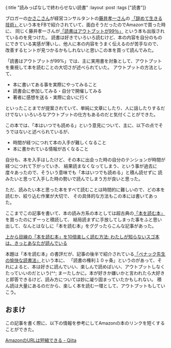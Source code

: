 {:title  "読みっぱなしで終わらせない読書"
 :layout :post
 :tags   ["読書"]}

ブロガーの[かさこさん](http://kasakoblog.exblog.jp/)が経営コンサルタントの[藤井孝一さん](http://www.kfujii.com/)の
[「辞めて生きる技術」](http://amazon.jp/dp/4894514834/)という本をFBで紹介されていて、面白そうだったのでAmazonで買った時に、
同じく藤井孝一さんが[「読書はアウトプットが99％」](http://amazon.jp/dp/4837982395/)
という本も出版されているのを見つけた。
読書は好きでいろいろ読むけど、本の内容を自分のものにできている実感が薄いし、他人に本の内容をうまく伝えるのが苦手なので、
改善するヒントが見つかるかもしれないと思いこの本を買って読んでみた。

「読書はアウトプットが99%」では、主に実用書を対象として、アウトプットを重視して本を読むことの大切さが述べられていた。
アウトプットの方法として、

* 本に書いてある事を実際にやってみること
* 読書会に参加してみる・自分で開催してみる
* 著者に感想を送る・実際に会いに行く

といったことまでが提案されていて、単純に文章にしたり、人に話したりするだけでない
いろいろなアウトプットの仕方もあるのだと気付くことができた。

この本では、「本はいつでも読める」という意見について、主に、以下の点でそうではないと述べられているが、

* 時間が経つにつれて本の入手が難しくなること
* 本に書かれている情報が古くなること

自分も、本を入手はしたけど、その本に出会った時の自分のテンションが時間が経つにつれて下がっていき、
結果読まなくなってしまう、という事が過去に度々あったので、そういう意味でも「本はいつでも読める」と積ん読せずに
読みたいと思って入手した時の勢いで読んでしまう方が良いと思った。

ただ、読みたい本と思った本をすべて読むことは時間的に難しいので、どの本を読むか、絞り込む作業が大切で、
その具体的な方法もこの本には書いてあった。

ここまでこの記事を書いて、本の読み方系の本としては超古典の[「本を読む本」](http://amazon.jp/dp/4061592998/)を買ったのにずーっと積読して、
結局読まずに手放してしまった事をふと思い出して、なんとはなしに「本を読む本」をググったらこんな記事があった。

[上から目線の「本を読む本」を10倍楽しく読む方法: わたしが知らないスゴ本は、きっとあなたが読んでいる](http://dain.cocolog-nifty.com/myblog/2008/12/10-462b.html)

本題は「本を読む本」の書評だが、記事の後半で紹介されている[「ペナック先生の愉快な読書法」](http://amazon.jp/dp/4894345412/)という本に、
「読書の権利１０ヶ条」というのがあって、それによると、本は好きに読んでいい、楽しんで読めばいい、アウトプットしなくたっていいのだという(^^;
まーたしかに。本が好きか嫌いかと言われたら大好きと即答できるけど、読み方については妙に凝り固まっていたかもしれない。
積ん読は大量にあるのだから、楽しく本を読む一環として、アウトプットもしていこう。

## おまけ

この記事を書く際に、以下の情報を参考にしてAmazonの本のリンクを短くすることができた。

[AmazonのURLは短縮できる - Qiita](http://qiita.com/na1412/items/9bfa9c92bd32d70ec86c)
